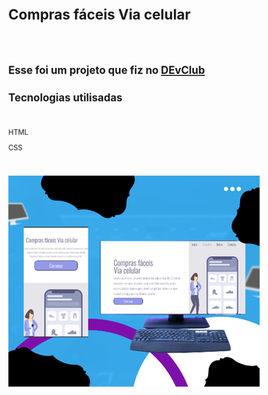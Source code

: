 <h1> Compras fáceis Via celular</h1>
<br>
<br>

<h2> Esse foi um projeto que fiz no <a href="https://rodolfomori.com.br/devclub">DEvClub</a> </h2>

<h2>Tecnologias utilisadas </h2>
<br>
<p> HTML </p> 
<p>CSS </p> 


<br>
<br>

<img src="https://github.com/ednaldomoura/comprar-via-celular/blob/main/img/Design%20sem%20nome.png?raw=true" />
